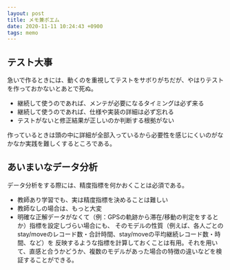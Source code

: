 ```yaml
---
layout: post
title: メモ兼ポエム
date: 2020-11-11 10:24:43 +0900
tags: memo
---
```



## テスト大事

急いで作るときには、動くのを重視してテストをサボりがちだが、やはりテストを作っておかないとあとで死ぬ。

- 継続して使うのであれば、メンテが必要になるタイミングは必ず来る
- 継続して使うのであれば、仕様や実装の詳細は必ず忘れる
- テストがないと修正結果が正しいのか判断する根拠がない

作っているときは頭の中に詳細が全部入っているから必要性を感じにくいのがなかなか実践を難しくするところである。


## あいまいなデータ分析

データ分析をする際には、精度指標を何かおくことは必須である。

- 教師あり学習でも、実は精度指標を決めることは難しい
- 教師なしの場合は、もっと大変
- 明確な正解データがなくて（例：GPSの軌跡から滞在/移動の判定をするとか）指標を設定しづらい場合にも、
  そのモデルの性質（例えば、各人ごとのstay/moveのレコード数・合計時間、stay/moveの平均継続レコード数・時間、など）を
  反映するような指標を計算しておくことは有用。それを用いて、直感と合うかどうか、複数のモデルがあった場合の特徴の違いなどを検証することができる。

